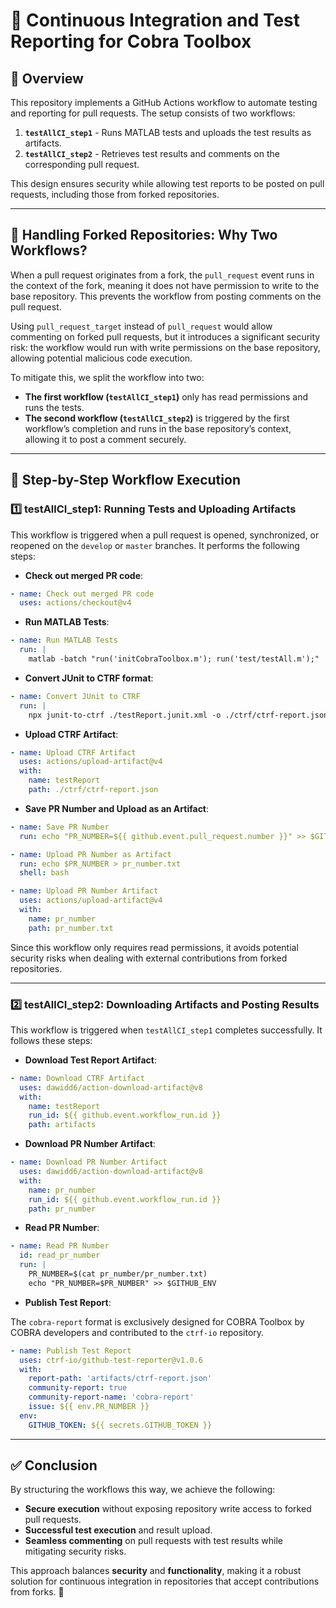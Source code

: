 # 🚀 Continuous Integration and Test Reporting for Cobra Toolbox

## 📌 Overview

This repository implements a GitHub Actions workflow to automate testing and reporting for pull requests. The setup consists of two workflows:

1. **`testAllCI_step1`** - Runs MATLAB tests and uploads the test results as artifacts.
2. **`testAllCI_step2`** - Retrieves test results and comments on the corresponding pull request.

This design ensures security while allowing test reports to be posted on pull requests, including those from forked repositories.

---

## 🔐 Handling Forked Repositories: Why Two Workflows?

When a pull request originates from a fork, the `pull_request` event runs in the context of the fork, meaning it does not have permission to write to the base repository. This prevents the workflow from posting comments on the pull request.

Using `pull_request_target` instead of `pull_request` would allow commenting on forked pull requests, but it introduces a significant security risk: the workflow would run with write permissions on the base repository, allowing potential malicious code execution.

To mitigate this, we split the workflow into two:

- **The first workflow (`testAllCI_step1`)** only has read permissions and runs the tests.
- **The second workflow (`testAllCI_step2`)** is triggered by the first workflow’s completion and runs in the base repository’s context, allowing it to post a comment securely.

---

## 🔄 Step-by-Step Workflow Execution

### **1️⃣ testAllCI_step1: Running Tests and Uploading Artifacts**

This workflow is triggered when a pull request is opened, synchronized, or reopened on the `develop` or `master` branches. It performs the following steps:

- **Check out merged PR code**:

```yaml
- name: Check out merged PR code
  uses: actions/checkout@v4
```

- **Run MATLAB Tests**:

```yaml
- name: Run MATLAB Tests
  run: |
    matlab -batch "run('initCobraToolbox.m'); run('test/testAll.m');"
```

- **Convert JUnit to CTRF format**:

```yaml
- name: Convert JUnit to CTRF
  run: |
    npx junit-to-ctrf ./testReport.junit.xml -o ./ctrf/ctrf-report.json
```

- **Upload CTRF Artifact**:

```yaml
- name: Upload CTRF Artifact
  uses: actions/upload-artifact@v4
  with:
    name: testReport
    path: ./ctrf/ctrf-report.json
```

- **Save PR Number and Upload as an Artifact**:

```yaml
- name: Save PR Number
  run: echo "PR_NUMBER=${{ github.event.pull_request.number }}" >> $GITHUB_ENV

- name: Upload PR Number as Artifact
  run: echo $PR_NUMBER > pr_number.txt
  shell: bash

- name: Upload PR Number Artifact
  uses: actions/upload-artifact@v4
  with:
    name: pr_number
    path: pr_number.txt
```

Since this workflow only requires read permissions, it avoids potential security risks when dealing with external contributions from forked repositories.

---

### **2️⃣ testAllCI_step2: Downloading Artifacts and Posting Results**

This workflow is triggered when `testAllCI_step1` completes successfully. It follows these steps:

- **Download Test Report Artifact**:

```yaml
- name: Download CTRF Artifact
  uses: dawidd6/action-download-artifact@v8
  with:
    name: testReport
    run_id: ${{ github.event.workflow_run.id }}
    path: artifacts
```

- **Download PR Number Artifact**:

```yaml
- name: Download PR Number Artifact
  uses: dawidd6/action-download-artifact@v8
  with:
    name: pr_number
    run_id: ${{ github.event.workflow_run.id }}
    path: pr_number
```

- **Read PR Number**:

```yaml
- name: Read PR Number
  id: read_pr_number
  run: |
    PR_NUMBER=$(cat pr_number/pr_number.txt)
    echo "PR_NUMBER=$PR_NUMBER" >> $GITHUB_ENV
```

- **Publish Test Report**:

The `cobra-report` format is exclusively designed for COBRA Toolbox by COBRA developers and contributed to the `ctrf-io` repository.

```yaml
- name: Publish Test Report
  uses: ctrf-io/github-test-reporter@v1.0.6
  with:
    report-path: 'artifacts/ctrf-report.json'          
    community-report: true
    community-report-name: 'cobra-report'
    issue: ${{ env.PR_NUMBER }}
  env:
    GITHUB_TOKEN: ${{ secrets.GITHUB_TOKEN }}
```

---

## ✅ Conclusion

By structuring the workflows this way, we achieve the following:

- **Secure execution** without exposing repository write access to forked pull requests.
- **Successful test execution** and result upload.
- **Seamless commenting** on pull requests with test results while mitigating security risks.

This approach balances **security** and **functionality**, making it a robust solution for continuous integration in repositories that accept contributions from forks. 🚀

